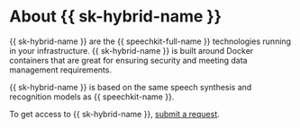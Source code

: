 # About {{ sk-hybrid-name }}

{{ sk-hybrid-name }} are the {{ speechkit-full-name }} technologies running in your infrastructure. {{ sk-hybrid-name }} is built around Docker containers that are great for ensuring security and meeting data management requirements.

{{ sk-hybrid-name }} is based on the same speech synthesis and recognition models as {{ speechkit-name }}.

To get access to {{ sk-hybrid-name }}, [submit a request](/services/speechkit#contact-form).

